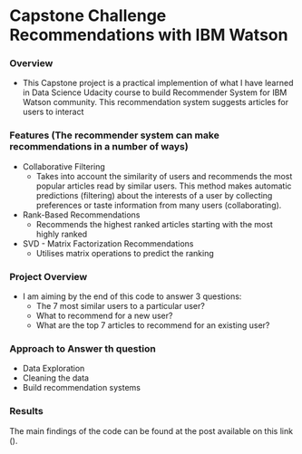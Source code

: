 # Capstone Challenge Recommendations with IBM Watson

### Overview
- This Capstone project is a practical implemention of what I have learned in Data Science Udacity course to build Recommender System for IBM Watson community. This recommendation system suggests articles for users to interact

### Features (The recommender system can make recommendations in a number of ways)

- Collaborative Filtering
  - Takes into account the similarity of users and recommends the most popular articles read by similar users. This method makes automatic predictions (filtering) about the interests of a user by collecting preferences or taste information from many users (collaborating).
- Rank-Based Recommendations
  - Recommends the highest ranked articles starting with the most highly ranked
- SVD - Matrix Factorization Recommendations
  - Utilises matrix operations to predict the ranking

### Project Overview
  - I am aiming by the end of this code to answer 3 questions:
    - The 7 most similar users to a particular user?
    - What to recommend for a new user?
    - What are the top 7 articles to recommend for an existing user?
    
### Approach to Answer th question
  - Data Exploration
  - Cleaning the data
  - Build recommendation systems 
  
### Results
The main findings of the code can be found at the post available on this link ().
